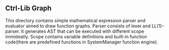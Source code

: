 ## Ctrl-Lib Graph
This directory contains simple mathematical expression parser and evaluator aimed to draw function graphs. Parser consists of lexer and LL(1)-parser. It generates AST that can be executed with different scope immideatly. Scope contains variable definitions and built-in function code(there are predefined functions in SystemManager function engine).
